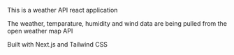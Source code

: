 This is a weather API react application

The weather, temparature, humidity and wind data are being pulled from the open weather map API

Built with Next.js and Tailwind CSS
